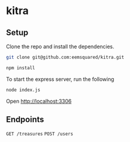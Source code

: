 # kitra

## Setup
Clone the repo and install the dependencies.

```bash
git clone git@github.com:eemsquared/kitra.git
```
```bash
npm install
```

To start the express server, run the following

```bash
node index.js
```

Open [http://localhost:3306](http://localhost:3306)

## Endpoints

`GET /treasures`
`POST /users`
